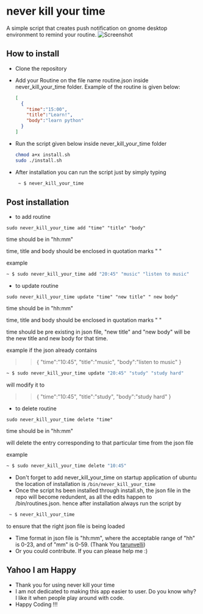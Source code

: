 # never kill your time
A simple script that creates push notification on gnome desktop environment to remind your routine.
![Screenshot](./screenshot.jpg)

## How to install
- Clone the repository
- Add your Routine on the file name routine.json inside never_kill_your_time folder. Example of the routine is given below:

  ```json
  [
    {
      "time":"15:00",
      "title":"Learn!",
      "body":"learn python"
    }
  ]
  ```

- Run the script given below inside never_kill_your_time folder

  ```bash
  chmod a+x install.sh
  sudo ./install.sh
  ```

- After installation you can run the script just by simply typing

  ```bash
   ~ $ never_kill_your_time  
  ```

## Post installation

-  to add routine

` sudo never_kill_your_time add "time" "title" "body" `

time should be in "hh:mm"

time, title and body should be enclosed in quotation marks " "

example
```bash
~ $ sudo never_kill_your_time add "20:45" "music" "listen to music"
```

- to update routine

` sudo never_kill_your_time update "time" "new title" " new body" `

time should be in "hh:mm"

time, title and body should be enclosed in quotation marks " "

time should be pre existing in json file, "new title" and "new body" will be the  new title and new body for that time.

example if the json already contains
>>{
>>"time":"10:45",
>>"title":"music",
>>"body":"listen to music"
>>}

```bash
~ $ sudo never_kill_your_time update "20:45" "study" "study hard"
```
will modify it to  
>>{
>>"time":"10:45",
>>"title":"study",
>>"body":"study hard"
>>}

- to delete routine

` sudo never_kill_your_time delete "time" `

time should be in "hh:mm"

will delete the entry corresponding to that particular time from the json file

example
```bash
~ $ sudo never_kill_your_time delete "10:45"
```

- Don't forget to add never_kill_your_time on startup application of ubuntu the location of installation is `/bin/never_kill_your_time`
- Once the script hs been installed through install.sh, the json file in the repo will become redundent, as all the edits happen to /bin/routines.json. hence after installation always run the script by
```bash
 ~ $ never_kill_your_time  
```
to ensure that the right json file is being loaded
- Time format in json file is "hh:mm", where the acceptable range of "hh" is 0-23, and of "mm" is 0-59. (Thank You [tarunvelli](https://github.com/tarunvelli))
- Or you could contribute. If you can please help me :)

## Yahoo I am Happy
- Thank you for using never kill your time
- I am not dedicated to making this app easier to user. Do you know why? I like it when people play around with code.
- Happy Coding !!!
